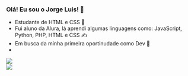 ### Olá! Eu sou o Jorge Luis! 👋

- Estudante de HTML e CSS 📜
- Fui aluno da Alura, lá aprendi algumas linguagens como: JavaScript, Python, PHP, HTML e CSS ✍️
- Em busca da minha primeira oportinudade como Dev 🙏
- 
<a href="https://www.linkedin.com/in/jorge-luis-mota-2b32061b7/" target="_blank"><img src="https://img.shields.io/badge/LinkedIn-0077B5?style=for-the-badge&logo=linkedin&logoColor=white" target="_blank"></a>
</br>
<a href="https://www.instagram.com/_jorgelmt/" target="_blank"><img src="https://img.shields.io/badge/Instagram-E4405F?style=for-the-badge&logo=instagram&logoColor=white" target="_blank"></a>


